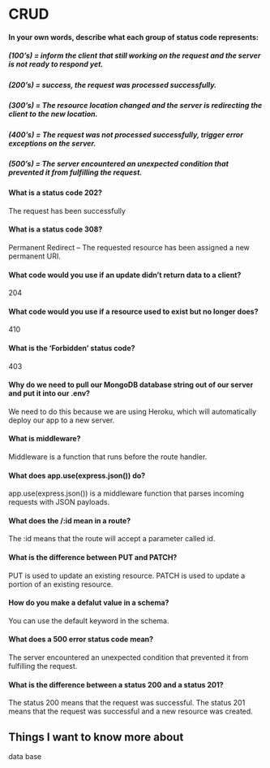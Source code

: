 # CRUD
#### In your own words, describe what each group of status code represents:
##### (100’s) = inform the client that still working on the request and the server is not ready to respond yet.
##### (200’s) = success, the request was processed successfully.
##### (300’s) = The resource location changed and the server is redirecting the client to the new location.
##### (400’s) = The request was not processed successfully, trigger error exceptions on the server.
##### (500’s) = The server encountered an unexpected condition that prevented it from fulfilling the request.
#### What is a status code 202?
The request has been successfully
#### What is a status code 308?
Permanent Redirect – The requested resource has been assigned a new permanent URI.

#### What code would you use if an update didn’t return data to a client?
204
#### What code would you use if a resource used to exist but no longer does?
410
#### What is the ‘Forbidden’ status code?
403


#### Why do we need to pull our MongoDB database string out of our server and put it into our .env?
We need to do this because we are using Heroku, which will automatically deploy our app to a new server.
#### What is middleware?
Middleware is a function that runs before the route handler.
#### What does app.use(express.json()) do?
app.use(express.json()) is a middleware function that parses incoming requests with JSON payloads.
#### What does the /:id mean in a route?
The :id means that the route will accept a parameter called id.
#### What is the difference between PUT and PATCH?
PUT is used to update an existing resource. PATCH is used to update a portion of an existing resource.
#### How do you make a defalut value in a schema?
You can use the default keyword in the schema.
#### What does a 500 error status code mean?
The server encountered an unexpected condition that prevented it from fulfilling the request.
#### What is the difference between a status 200 and a status 201?
The status 200 means that the request was successful. The status 201 means that the request was successful and a new resource was created.
## Things I want to know more about
data base
